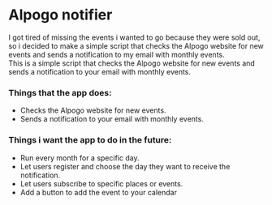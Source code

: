 # Alpogo notifier

I got tired of missing the events i wanted to go because they were sold out, so i decided to make a simple script that checks the Alpogo website for new events and sends a notification to my email with monthly events.  
This is a simple script that checks the Alpogo website for new events and sends a notification to your email with monthly events.

### Things that the app does:
- Checks the Alpogo website for new events.
- Sends a notification to your email with monthly events.

### Things i want the app to do in the future:
- Run every month for a specific day.
- Let users register and choose the day they want to receive the notification.
- Let users subscribe to specific places or events.
- Add a button to add the event to your calendar